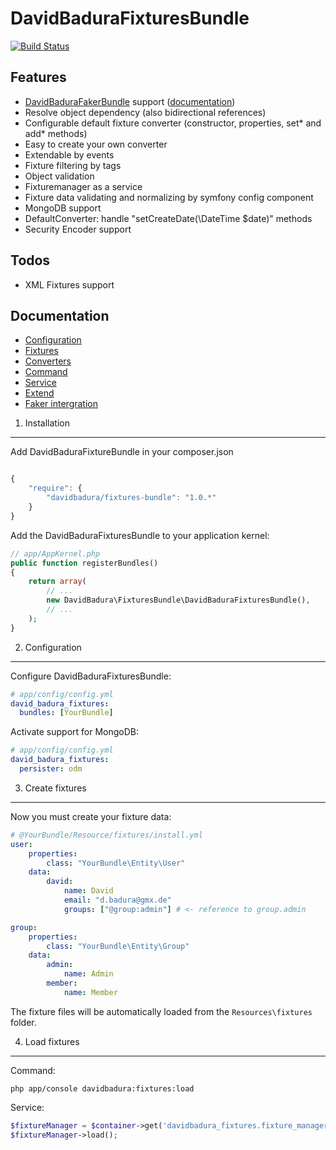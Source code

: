 DavidBaduraFixturesBundle
=========================

[![Build Status](https://secure.travis-ci.org/DavidBadura/FixturesBundle.png)](http://travis-ci.org/DavidBadura/FixturesBundle)


Features
--------

* [DavidBaduraFakerBundle](https://github.com/DavidBadura/FakerBundle) support ([documentation](https://github.com/DavidBadura/FixturesBundle/blob/master/Resources/doc/faker.md))
* Resolve object dependency (also bidirectional references)
* Configurable default fixture converter (constructor, properties, set* and add* methods)
* Easy to create your own converter
* Extendable by events
* Fixture filtering by tags
* Object validation
* Fixturemanager as a service
* Fixture data validating and normalizing by symfony config component
* MongoDB support
* DefaultConverter: handle "setCreateDate(\DateTime $date)" methods
* Security Encoder support

Todos
-----

* XML Fixtures support

Documentation
-------------

- [Configuration](https://github.com/DavidBadura/FixturesBundle/blob/master/Resources/doc/configuration.md)
- [Fixtures](https://github.com/DavidBadura/FixturesBundle/blob/master/Resources/doc/fixtures.md)
- [Converters](https://github.com/DavidBadura/FixturesBundle/blob/master/Resources/doc/converter.md)
- [Command](https://github.com/DavidBadura/FixturesBundle/blob/master/Resources/doc/command.md)
- [Service](https://github.com/DavidBadura/FixturesBundle/blob/master/Resources/doc/service.md)
- [Extend](https://github.com/DavidBadura/FixturesBundle/blob/master/Resources/doc/extend.md)
- [Faker intergration](https://github.com/DavidBadura/FixturesBundle/blob/master/Resources/doc/faker.md)


1. Installation
---------------

Add DavidBaduraFixtureBundle in your composer.json

``` js

{
    "require": {
        "davidbadura/fixtures-bundle": "1.0.*"
    }
}

```

Add the DavidBaduraFixturesBundle to your application kernel:

``` php
// app/AppKernel.php
public function registerBundles()
{
    return array(
        // ...
        new DavidBadura\FixturesBundle\DavidBaduraFixturesBundle(),
        // ...
    );
}
```

2. Configuration
----------------

Configure DavidBaduraFixturesBundle:

``` yaml
# app/config/config.yml
david_badura_fixtures:
  bundles: [YourBundle]
```

Activate support for MongoDB:

``` yaml
# app/config/config.yml
david_badura_fixtures:
  persister: odm
```


3. Create fixtures
---------------

Now you must create your fixture data:

``` yaml
# @YourBundle/Resource/fixtures/install.yml
user:
    properties:
        class: "YourBundle\Entity\User"
    data:
        david:
            name: David
            email: "d.badura@gmx.de"
            groups: ["@group:admin"] # <- reference to group.admin

group:
    properties:
        class: "YourBundle\Entity\Group"
    data:
        admin:
            name: Admin
        member:
            name: Member
```
The fixture files will be automatically loaded from the `Resources\fixtures` folder.

4. Load fixtures
----------------

Command:

``` shell
php app/console davidbadura:fixtures:load
```

Service:
``` php
$fixtureManager = $container->get('davidbadura_fixtures.fixture_manager');
$fixtureManager->load();
```
